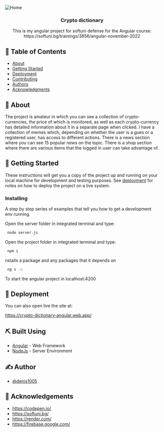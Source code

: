 <p align="center">

  ![Home](https://user-images.githubusercontent.com/19151979/208242678-b31aba2f-0cea-4bbd-9686-6a9d560b941d.PNG)
</p>

<h3 align="center">Crypto dictionary</h3>



<p align="center"> 
This is my angular project for softuni defense for the Angular  course: 
https://softuni.bg/trainings/3856/angular-november-2022
</p>

## 📝 Table of Contents
- [About](#about)
- [Getting Started](#getting_started)
- [Deployment](#deployment)
- [Contributing](../CONTRIBUTING.md)
- [Authors](#authors)
- [Acknowledgments](#acknowledgement)

## 🧐 About <a name = "about"></a>
The project is amateur in which you can see a collection of crypto-currencies, the price of which is monitored, as well as each crypto-currency has detailed information about it in a separate page when clicked. I have a collection of memes which, depending on whether the user is a gues or a registered user, has access to different actions. There is a news section where you can see 15 popular news on the topic. There is a shop section where there are various items that the logged in user can take advantage of.

## 🏁 Getting Started <a name = "getting_started"></a>
These instructions will get you a copy of the project up and running on your local machine for development and testing purposes. See [deployment](#deployment) for notes on how to deploy the project on a live system.


### Installing
A step by step series of examples that tell you how to get a development env running.

Open the server folder  in integrated terminal 
and type:

```bash
 node server.js
```

Open the project folder in integrated terminal 
and type:

```bash
 npm i
```

nstalls a package and any packages that it depends on


```bash
 ng s -o
```


To start the angular project in localhost:4200




## 🚀 Deployment <a name = "deployment"></a>

You can also open live the site at:

https://crypto-dictionary-angular.web.app/

## ⛏️ Built Using <a name = "built_using"></a>
- [Angular](https://vuejs.org/) - Web Framework
- [NodeJs](https://github.com/softuni-practice-server/softuni-practice-server) - Server Environment


## ✍️ Author <a name = "authors"></a>
- [@denis1005](https://github.com/denis1005) 

## 🎉 Acknowledgements <a name = "acknowledgement"></a>
- https://codepen.io/
- https://softuni.bg/
- https://render.com/
- https://firebase.google.com/ 


